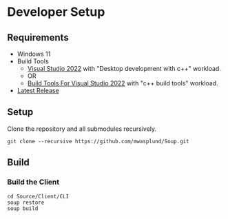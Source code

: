 # Developer Setup

## Requirements
* Windows 11
* Build Tools
  * [Visual Studio 2022](https://visualstudio.microsoft.com/downloads/) with "Desktop development with c++" workload.
  * OR
  * [Build Tools For Visual Studio 2022](https://visualstudio.microsoft.com/downloads/#build-tools-for-visual-studio-2022) with "c++ build tools" workload.
* [Latest Release](https://github.com/SoupBuild/Soup/releases)

## Setup
Clone the repository and all submodules recursively.

```
git clone --recursive https://github.com/mwasplund/Soup.git
```

## Build

### Build the Client
```
cd Source/Client/CLI
soup restore
soup build
```
